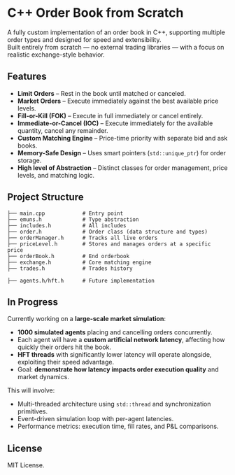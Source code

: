# C++ Order Book from Scratch

A fully custom implementation of an order book in C++, supporting multiple order types and designed for speed and extensibility.  
Built entirely from scratch — no external trading libraries — with a focus on realistic exchange-style behavior.

## Features

- **Limit Orders** – Rest in the book until matched or canceled.
- **Market Orders** – Execute immediately against the best available price levels.
- **Fill-or-Kill (FOK)** – Execute in full immediately or cancel entirely.
- **Immediate-or-Cancel (IOC)** – Execute immediately for the available quantity, cancel any remainder.
- **Custom Matching Engine** – Price-time priority with separate bid and ask books.
- **Memory-Safe Design** – Uses smart pointers (`std::unique_ptr`) for order storage.
- **High level of Abstraction** – Distinct classes for order management, price levels, and matching logic.

## Project Structure

```
├── main.cpp            # Entry point
├── emuns.h             # Type abstraction
├── includes.h          # All includes
├── order.h             # Order class (data structure and types)
├── orderManager.h      # Tracks all live orders
├── priceLevel.h        # Stores and manages orders at a specific price
├── orderBook.h         # End orderbook
├── exchange.h          # Core matching engine
├── trades.h            # Trades history

├── agents.h/hft.h      # Future implementation

```

## In Progress

Currently working on a **large-scale market simulation**:

* **1000 simulated agents** placing and cancelling orders concurrently.
* Each agent will have a **custom artificial network latency**, affecting how quickly their orders hit the book.
* **HFT threads** with significantly lower latency will operate alongside, exploiting their speed advantage.
* Goal: **demonstrate how latency impacts order execution quality** and market dynamics.

This will involve:

* Multi-threaded architecture using `std::thread` and synchronization primitives.
* Event-driven simulation loop with per-agent latencies.
* Performance metrics: execution time, fill rates, and P\&L comparisons.

## License

MIT License.



